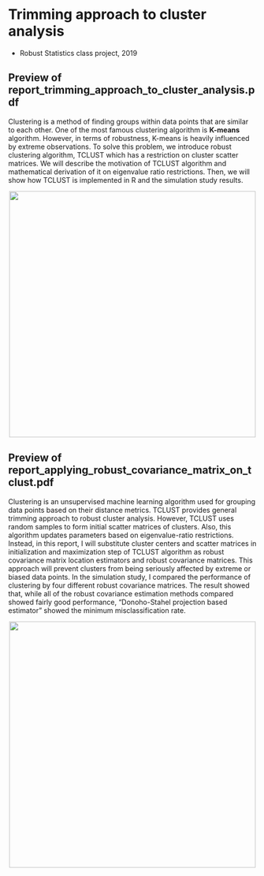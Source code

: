 # Trimming approach to cluster analysis 
- Robust Statistics class project, 2019

## Preview of report_trimming_approach_to_cluster_analysis.pdf  
Clustering is a method of finding groups within data points that are similar to each other. One of the most famous clustering algorithm is **K-means** algorithm. However, in terms of robustness, K-means is heavily influenced by extreme observations. To solve this problem, we introduce robust clustering algorithm,  TCLUST  which  has  a  restriction  on  cluster  scatter  matrices.  We  will  describe  the motivation of TCLUST algorithm and mathematical derivation of it on eigenvalue ratio restrictions. Then, we will show how TCLUST is implemented in R and the simulation study results. 
<p align="middle">
<img src="https://user-images.githubusercontent.com/50762980/130583665-bec943b4-a4f8-407f-9be3-edb0764e4a98.png" width="500px">
</p>

## Preview of report_applying_robust_covariance_matrix_on_tclust.pdf  
Clustering is an unsupervised machine learning algorithm used for grouping data points based on their distance metrics. TCLUST provides general trimming approach to robust cluster analysis. However, TCLUST uses random samples to form initial scatter matrices of clusters. Also, this algorithm updates parameters based on eigenvalue-ratio restrictions. Instead, in this report, I will substitute cluster centers and scatter matrices in initialization and maximization step of TCLUST algorithm as robust covariance matrix location estimators and robust covariance matrices. This approach will prevent clusters from being seriously affected by extreme or biased data points. In the simulation study, I compared the performance of clustering by four different robust covariance matrices. The result showed that, while all of the robust covariance estimation methods compared showed  fairly  good  performance,  “Donoho-Stahel  projection  based  estimator”  showed  the minimum misclassification rate. 
<p align="middle">
<img src="https://user-images.githubusercontent.com/50762980/130585020-4f1c457a-7ee3-4551-aafe-a70000bb126b.png" width="500px">
</p>
